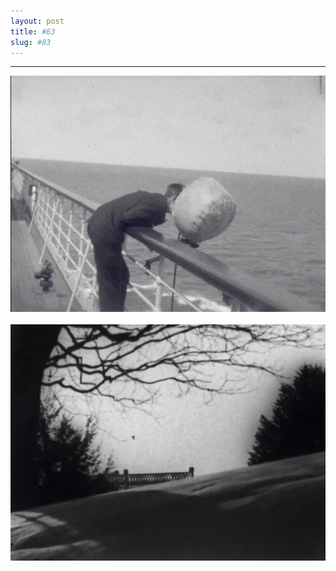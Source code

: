 ```yaml
---
layout: post
title: #83
slug: #83
---
```

---
<p class="description" style="text-align: justify;">
<img src="/assets/danilo-luna-fotos-de-familia-01.jpg" />
  <br>
  <br>
<img src="/assets/danilo-luna-fotos-de-familia-02.jpg" />
  <br>
  <br>
